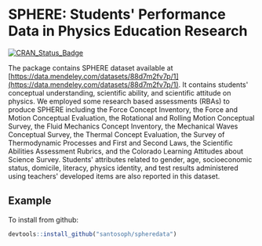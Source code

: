 # SPHERE: Students' Performance Data in Physics Education Research

[![CRAN_Status_Badge](https://www.r-pkg.org/badges/version/spheredata)](https://cran.r-project.org/web/packages/spheredata/)

The package contains SPHERE dataset available at [https://data.mendeley.com/datasets/88d7m2fv7p/1](https://data.mendeley.com/datasets/88d7m2fv7p/1).
It contains students' conceptual understanding, scientific ability, and scientific attitude on physics.
We employed some research based assessments (RBAs) to produce SPHERE including the Force Concept Inventory, the Force and Motion Conceptual Evaluation, 
the Rotational and Rolling Motion Conceptual Survey, the Fluid Mechanics Concept Inventory, the Mechanical Waves Conceptual Survey, 
the Thermal Concept Evaluation, the Survey of Thermodynamic Processes and First and Second Laws, the Scientific Abilities Assessment Rubrics, 
and the Colorado Learning Attitudes about Science Survey. Students' attributes related to gender, age, socioeconomic status, domicile, literacy, 
physics identity, and test results administered using teachers' developed items are also reported in this dataset.

## Example

To install from github:

```R
devtools::install_github("santosoph/spheredata")
```
